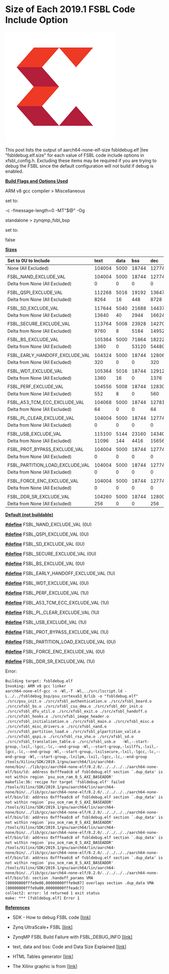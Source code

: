 # Size of Each 2019.1 FSBL Code Include Option

![xilinx_logo](xilinx_logo.png)

This post lists the output of aarch64-none-elf-size fsbldebug.elf |tee "fsbldebug.elf.size" for each value of FSBL code include options in xfsbl\_config.h. Excluding these items may be required if you are trying to debug the FSBL since the default configuration will not build if debug is enabled.

**<u><span>Build Flags and Options Used</span></u>**

ARM v8 gcc compiler > Miscellaneous

set to:

\-c -fmessage-length=0 -MT"$@" -Og

standalone > zynqmp\_fsbl\_bsp

set to:

false

**<u><span>Sizes</span></u>**

| Set to 0U to  Include           | text   | data | bss   | dec    | hex   |
| :------------------------------ | :----- | :--- | :---- | :----- | :---- |
| None (All Excluded)             | 104004 | 5000 | 18744 | 127748 | 1f304 |
|                                 |        |      |       |        |       |
| FSBL_NAND_EXCLUDE_VAL           | 104004 | 5000 | 18744 | 127748 | 1f304 |
| Delta from None (All Excluded)  | 0      | 0    | 0     | 0      |       |
|                                 |        |      |       |        |       |
| FSBL_QSPI_EXCLUDE_VAL           | 112268 | 5016 | 19192 | 136476 | 2151c |
| Delta from None (All Excluded)  | 8264   | 16   | 448   | 8728   |       |
|                                 |        |      |       |        |       |
| FSBL_SD_EXCLUDE_VAL             | 117644 | 5040 | 21688 | 144372 | 2151c |
| Delta from None (All Excluded)  | 13640  | 40   | 2944  | 16624  |       |
|                                 |        |      |       |        |       |
| FSBL_SECURE_EXCLUDE_VAL         | 113764 | 5008 | 23928 | 142700 | 22d6c |
| Delta from None (All Excluded)  | 9760   | 8    | 5184  | 14952  |       |
|                                 |        |      |       |        |       |
| FSBL_BS_EXCLUDE_VAL             | 105364 | 5000 | 71864 | 182228 | 2c7d4 |
| Delta from None (All Excluded)  | 1360   | 0    | 53120 | 54480  |       |
|                                 |        |      |       |        |       |
| FSBL_EARLY_HANDOFF_EXCLUDE_VAL  | 104324 | 5000 | 18744 | 128068 | 1f444 |
| Delta from None (All Excluded)  | 320    | 0    | 0     | 320    |       |
|                                 |        |      |       |        |       |
| FSBL_WDT_EXCLUDE_VAL            | 105364 | 5016 | 18744 | 129124 | 1f864 |
| Delta from None (All Excluded)  | 1360   | 16   | 0     | 1376   |       |
|                                 |        |      |       |        |       |
| FSBL_PERF_EXCLUDE_VAL           | 104556 | 5008 | 18744 | 128308 | 1f534 |
| Delta from None (All Excluded)  | 552    | 8    | 0     | 560    |       |
|                                 |        |      |       |        |       |
| FSBL_A53_TCM_ECC_EXCLUDE_VAL    | 104068 | 5000 | 18744 | 127812 | 1f344 |
| Delta from None (All Excluded)  | 64     | 0    | 0     | 64     |       |
|                                 |        |      |       |        |       |
| FSBL_PL_CLEAR_EXCLUDE_VAL       | 104004 | 5000 | 18744 | 127748 | 1f304 |
| Delta from None (All Excluded)  | 0      | 0    | 0     | 0      |       |
|                                 |        |      |       |        |       |
| FSBL_USB_EXCLUDE_VAL            | 115100 | 5144 | 23160 | 143404 | 2302c |
| Delta from None (All Excluded)  | 11096  | 144  | 4416  | 15656  |       |
|                                 |        |      |       |        |       |
| FSBL_PROT_BYPASS_EXCLUDE_VAL    | 104004 | 5000 | 18744 | 127748 | 1f304 |
| Delta from None (All Excluded)  | 0      | 0    | 0     | 0      |       |
|                                 |        |      |       |        |       |
| FSBL_PARTITION_LOAD_EXCLUDE_VAL | 104004 | 5000 | 18744 | 127748 | 1f304 |
| Delta from None (All Excluded)  | 0      | 0    | 0     | 0      |       |
|                                 |        |      |       |        |       |
| FSBL_FORCE_ENC_EXCLUDE_VAL      | 104004 | 5000 | 18744 | 127748 | 1f304 |
| Delta from None (All Excluded)  | 0      | 0    | 0     | 0      |       |
|                                 |        |      |       |        |       |
| FSBL_DDR_SR_EXCLUDE_VAL         | 104260 | 5000 | 18744 | 128004 | 1f404 |
| Delta from None (All Excluded)  | 256    | 0    | 0     | 256    |       |

**<u><span>Default (not buildable)</span></u>**

**[#define](https://www.centennialsoftwaresolutions.com/blog/hashtags/define)** FSBL\_NAND\_EXCLUDE\_VAL (0U)

**[#define](https://www.centennialsoftwaresolutions.com/blog/hashtags/define)** FSBL\_QSPI\_EXCLUDE\_VAL (0U)

**[#define](https://www.centennialsoftwaresolutions.com/blog/hashtags/define)** FSBL\_SD\_EXCLUDE\_VAL (0U)

**[#define](https://www.centennialsoftwaresolutions.com/blog/hashtags/define)** FSBL\_SECURE\_EXCLUDE\_VAL (0U)

**[#define](https://www.centennialsoftwaresolutions.com/blog/hashtags/define)** FSBL\_BS\_EXCLUDE\_VAL (0U)

**[#define](https://www.centennialsoftwaresolutions.com/blog/hashtags/define)** FSBL\_EARLY\_HANDOFF\_EXCLUDE\_VAL (1U)

**[#define](https://www.centennialsoftwaresolutions.com/blog/hashtags/define)** FSBL\_WDT\_EXCLUDE\_VAL (0U)

**[#define](https://www.centennialsoftwaresolutions.com/blog/hashtags/define)** FSBL\_PERF\_EXCLUDE\_VAL (1U)

**[#define](https://www.centennialsoftwaresolutions.com/blog/hashtags/define)** FSBL\_A53\_TCM\_ECC\_EXCLUDE\_VAL (1U)

**[#define](https://www.centennialsoftwaresolutions.com/blog/hashtags/define)** FSBL\_PL\_CLEAR\_EXCLUDE\_VAL (1U)

**[#define](https://www.centennialsoftwaresolutions.com/blog/hashtags/define)** FSBL\_USB\_EXCLUDE\_VAL (1U)

**[#define](https://www.centennialsoftwaresolutions.com/blog/hashtags/define)** FSBL\_PROT\_BYPASS\_EXCLUDE\_VAL (1U)

**[#define](https://www.centennialsoftwaresolutions.com/blog/hashtags/define)** FSBL\_PARTITION\_LOAD\_EXCLUDE\_VAL (0U)

**[#define](https://www.centennialsoftwaresolutions.com/blog/hashtags/define)** FSBL\_FORCE\_ENC\_EXCLUDE\_VAL (0U)

**[#define](https://www.centennialsoftwaresolutions.com/blog/hashtags/define)** FSBL\_DDR\_SR\_EXCLUDE\_VAL (1U)

Error:

```
Building target: fsbldebug.elf
Invoking: ARM v8 gcc linker
aarch64-none-elf-gcc -n -Wl,-T -Wl,../src/lscript.ld -L../../fsbldebug_bsp/psu_cortexa53_0/lib -o "fsbldebug.elf"  ./src/psu_init.o ./src/xfsbl_authentication.o ./src/xfsbl_board.o ./src/xfsbl_bs.o ./src/xfsbl_csu_dma.o ./src/xfsbl_ddr_init.o ./src/xfsbl_dfu_util.o ./src/xfsbl_exit.o ./src/xfsbl_handoff.o ./src/xfsbl_hooks.o ./src/xfsbl_image_header.o ./src/xfsbl_initialization.o ./src/xfsbl_main.o ./src/xfsbl_misc.o ./src/xfsbl_misc_drivers.o ./src/xfsbl_nand.o ./src/xfsbl_partition_load.o ./src/xfsbl_plpartition_valid.o ./src/xfsbl_qspi.o ./src/xfsbl_rsa_sha.o ./src/xfsbl_sd.o ./src/xfsbl_translation_table.o ./src/xfsbl_usb.o   -Wl,--start-group,-lxil,-lgcc,-lc,--end-group -Wl,--start-group,-lxilffs,-lxil,-lgcc,-lc,--end-group -Wl,--start-group,-lxilsecure,-lxil,-lgcc,-lc,--end-group -Wl,--start-group,-lxilpm,-lxil,-lgcc,-lc,--end-group
/tools/Xilinx/SDK/2019.1/gnu/aarch64/lin/aarch64-none/bin/../lib/gcc/aarch64-none-elf/8.2.0/../../../../aarch64-none-elf/bin/ld: address 0xfffeadc8 of fsbldebug.elf section `.dup_data' is not within region `psu_ocm_ram_0_S_AXI_BASEADDR'
makefile:36: recipe for target 'fsbldebug.elf' failed
/tools/Xilinx/SDK/2019.1/gnu/aarch64/lin/aarch64-none/bin/../lib/gcc/aarch64-none-elf/8.2.0/../../../../aarch64-none-elf/bin/ld: address 0xfffeadc8 of fsbldebug.elf section `.dup_data' is not within region `psu_ocm_ram_0_S_AXI_BASEADDR'
/tools/Xilinx/SDK/2019.1/gnu/aarch64/lin/aarch64-none/bin/../lib/gcc/aarch64-none-elf/8.2.0/../../../../aarch64-none-elf/bin/ld: address 0xfffeadc8 of fsbldebug.elf section `.dup_data' is not within region `psu_ocm_ram_0_S_AXI_BASEADDR'
/tools/Xilinx/SDK/2019.1/gnu/aarch64/lin/aarch64-none/bin/../lib/gcc/aarch64-none-elf/8.2.0/../../../../aarch64-none-elf/bin/ld: address 0xfffeadc8 of fsbldebug.elf section `.dup_data' is not within region `psu_ocm_ram_0_S_AXI_BASEADDR'
/tools/Xilinx/SDK/2019.1/gnu/aarch64/lin/aarch64-none/bin/../lib/gcc/aarch64-none-elf/8.2.0/../../../../aarch64-none-elf/bin/ld: address 0xfffeadc8 of fsbldebug.elf section `.dup_data' is not within region `psu_ocm_ram_0_S_AXI_BASEADDR'
/tools/Xilinx/SDK/2019.1/gnu/aarch64/lin/aarch64-none/bin/../lib/gcc/aarch64-none-elf/8.2.0/../../../../aarch64-none-elf/bin/ld: section .handoff_params VMA [00000000fffe9e00,00000000fffe9e87] overlaps section .dup_data VMA [00000000fffe9a00,00000000fffeadc7]
collect2: error: ld returned 1 exit status
make: *** [fsbldebug.elf] Error 1
```

**<u><span>References</span></u>**

-   SDK - How to debug FSBL code \[[<u><span>link</span></u>](https://www.xilinx.com/support/answers/71671.html)\]
    
-   Zynq UltraScale+ FSBL <u><span>[</span></u>[<u><span>link</span></u>](https://xilinx-wiki.atlassian.net/wiki/spaces/A/pages/18842019/Zynq+UltraScale+FSBL#ZynqUltraScale+FSBL-I%E2%80%99munabletodebugFSBLinVitis.AnychangeinoptimizationsusedbyFSBL)<u><span>]</span></u>
    
-   ZynqMP FSBL Build Failure with FSBL\_DEBUG\_INFO <u><span>[</span></u>[<u><span>link</span></u>](https://forums.xilinx.com/t5/Embedded-Development-Tools/ZynqMP-FSBL-Build-Failure-with-FSBL-DEBUG-INFO/td-p/984427)<u><span>]</span></u>
    
-   text, data and bss: Code and Data Size Explained \[[<u><span>link</span></u>](https://mcuoneclipse.com/2013/04/14/text-data-and-bss-code-and-data-size-explained/)\]
    
-   HTML Tables generator \[[<u><span>link</span></u>](https://www.tablesgenerator.com/html_tables)\]
    
-   The Xilinx graphic is from \[[link](http://pbs.twimg.com/profile_images/535545777020338176/pEWdIYq__400x400.png)\]